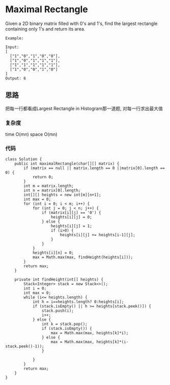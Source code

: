 # Maximal Rectangle

Given a 2D binary matrix filled with 0's and 1's, find the largest rectangle containing only 1's and return its area.

	Example:
	
	Input:
	[
	  ["1","0","1","0","0"],
	  ["1","0","1","1","1"],
	  ["1","1","1","1","1"],
	  ["1","0","0","1","0"]
	]
	Output: 6

## 思路
把每一行都看成Largest Rectangle in Histogram那一道题, 对每一行求出最大值
### 复杂度 
time O(mn) space O(mn)
### 代码
```
class Solution {
    public int maximalRectangle(char[][] matrix) {
        if (matrix == null || matrix.length == 0 ||matrix[0].length == 0) {
            return 0;
        }
        int m = matrix.length;
        int n = matrix[0].length;
        int[][] heights = new int[m][n+1];
        int max = 0;
        for (int i = 0; i < m; i++) {
            for (int j = 0; j < n; j++) {
                if (matrix[i][j] == '0') {
                    heights[i][j] = 0;
                } else {
                    heights[i][j] = 1;
                    if (i>0) {
                        heights[i][j] += heights[i-1][j];
                    }
                }
            }
            heights[i][n] = 0;
            max = Math.max(max, findHeight(heights[i]));
        }
        return max;
    }
    
    private int findHeight(int[] heights) {
        Stack<Integer> stack = new Stack<>();
        int i = 0;
        int max = 0;
        while (i<= heights.length) {
            int h = i==heights.length? 0:heights[i];
            if (stack.isEmpty() || h >= heights[stack.peek()]) {
                stack.push(i);
                i++;
            } else {
                int k = stack.pop();
                if (stack.isEmpty()) {
                    max = Math.max(max, heights[k]*i);
                } else {
                    max = Math.max(max, heights[k]*(i-stack.peek()-1));
                }
                
            }
        }
        return max;
    }
}
```
